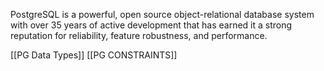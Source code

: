 

PostgreSQL is a powerful, open source object-relational database system with over 35 years of active development that has earned it a strong reputation for reliability, feature robustness, and performance.

[[PG Data Types]]
[[PG CONSTRAINTS]]